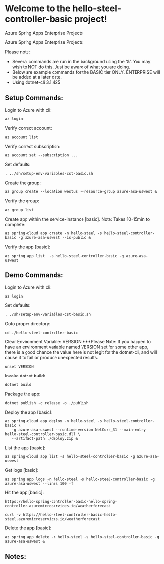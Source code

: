 
# Welcome to the hello-steel-controller-basic project!

Azure Spring Apps Enterprise Projects

Azure Spring Apps Enterprise Projects

Please note:
* Several commands are run in the background using the '&'.  You may wish to NOT do this.  Just be aware of what you are doing.
* Below are example commands for the BASIC tier ONLY. ENTERPRISE will be added at a later date.
* Using dotnet-cli 3.1.425


## Setup Commands:

Login to Azure with cli:
```
az login
```

Verify correct account:
```
az account list
```

Verify correct subscription:
```
az account set --subscription ...
```

Set defaults:
```
. ../sh/setup-env-variables-cst-basic.sh
```

Create the group:
```
az group create --location westus --resource-group azure-asa-uswest &
```

Verify the group:
```
az group list
```

Create app within the service-instance [basic]. Note: Takes 10-15min to complete:
```
az spring-cloud app create -n hello-steel -s hello-steel-controller-basic -g azure-asa-uswest --is-public &
```


Verify the app [basic]:
```
az spring app list  -s hello-steel-controller-basic -g azure-asa-uswest
```


## Demo Commands:

Login to Azure with cli:
```
az login
```

Set defaults:
```
. ./sh/setup-env-variables-cst-basic.sh
```

Goto proper directory:
```
cd ./hello-steel-controller-basic
```

Clear Environment Variable: VERSION
***Please Note:  If you happen to have an environment variable named VERSION set for some other app, there is a good chance the value here is not legit for the dotnet-cli, and will cause it to fail or produce unexpected results.
```
unset VERSION
```

Invoke dotnet build:
```
dotnet build
```

Package the app:
```
dotnet publish -c release -o ./publish
```


Deploy the app [basic]:
```
az spring-cloud app deploy -n hello-steel -s hello-steel-controller-basic \
   -g azure-asa-uswest --runtime-version NetCore_31 --main-entry hello-steel-controller-basic.dll \
   --artifact-path ./deploy.zip &
```

List the app [basic]:
```
az spring-cloud app list -s hello-steel-controller-basic -g azure-asa-uswest
```


Get logs [basic]:
```
az spring app logs -n hello-steel -s hello-steel-controller-basic -g azure-asa-uswest --lines 100 -f
```


Hit the app [basic]:

```
https://hello-spring-controller-basic-hello-spring-controller.azuremicroservices.io/weatherforecast
```

```
curl -v https://hello-steel-controller-basic-hello-steel.azuremicroservices.io/weatherforecast
```


Delete the app [basic]:
```
az spring app delete -n hello-steel -s hello-steel-controller-basic -g azure-asa-uswest &
```


## Notes:





